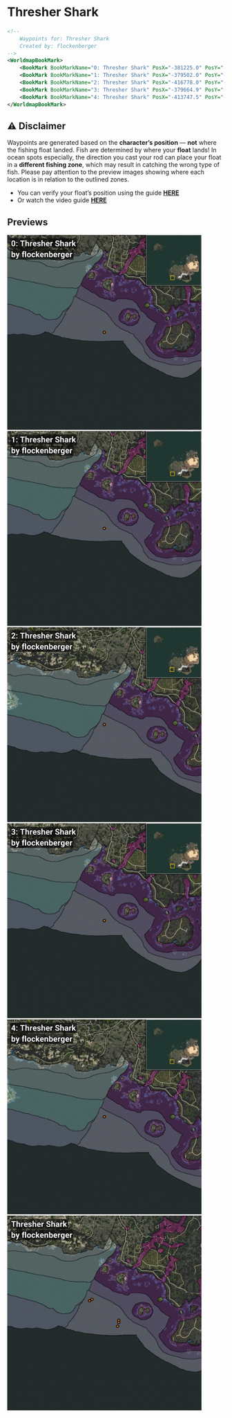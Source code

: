 # Thresher Shark
```xml
<!--
    Waypoints for: Thresher Shark
    Created by: flockenberger
-->
<WorldmapBookMark>
    <BookMark BookMarkName="0: Thresher Shark" PosX="-381225.0" PosY="-8041.0" PosZ="-651489.0" />
    <BookMark BookMarkName="1: Thresher Shark" PosX="-379502.0" PosY="-7855.0" PosZ="-646766.0" />
    <BookMark BookMarkName="2: Thresher Shark" PosX="-416778.0" PosY="-8196.0" PosZ="-619396.0" />
    <BookMark BookMarkName="3: Thresher Shark" PosX="-379664.9" PosY="-7781.2593" PosZ="-643947.0" />
    <BookMark BookMarkName="4: Thresher Shark" PosX="-413747.5" PosY="-8071.9736" PosZ="-617506.7" />
</WorldmapBookMark>
```

## ⚠️ Disclaimer
Waypoints are generated based on the __**character’s position**__ — __not__ where the fishing float landed.
Fish are determined by where your **float** lands!
In ocean spots especially, the direction you cast your rod can place your float in a **different fishing zone**, which may result in catching the wrong type of fish.
Please pay attention to the preview images showing where each location is in relation to the outlined zones.

- You can verify your float’s position using the guide [**HERE**](https://flockenberger.github.io/bdo-fish-position/)
- Or watch the video guide [**HERE**](https://youtu.be/t-VXcRoNojk)

## Previews
<img src="./Thresher Shark_0_Preview.webp" width="450"/> <img src="./Thresher Shark_1_Preview.webp" width="450"/> <img src="./Thresher Shark_2_Preview.webp" width="450"/> <img src="./Thresher Shark_3_Preview.webp" width="450"/> <img src="./Thresher Shark_4_Preview.webp" width="450"/> <img src="./Thresher Shark_Preview.webp" width="450"/> 